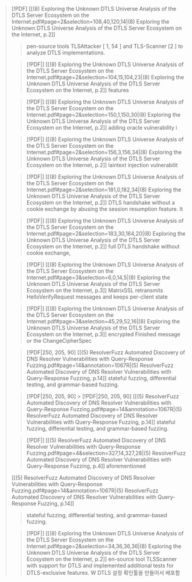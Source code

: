 > [!PDF] [[(8) Exploring the Unknown DTLS Universe Analysis of the DTLS Server Ecosystem on the Internet.pdf#page=2&selection=108,40,120,14|(8) Exploring the Unknown DTLS Universe Analysis of the DTLS Server Ecosystem on the Internet, p.2]]
> > pen-source tools TLSAttacker [ 1, 54 ] and TLS-Scanner [2 ] to analyze DTLS implementations.
> 
> > [!PDF|] [[(8) Exploring the Unknown DTLS Universe Analysis of the DTLS Server Ecosystem on the Internet.pdf#page=2&selection=104,15,104,23|(8) Exploring the Unknown DTLS Universe Analysis of the DTLS Server Ecosystem on the Internet, p.2]]
> > features
> 
> > [!PDF|] [[(8) Exploring the Unknown DTLS Universe Analysis of the DTLS Server Ecosystem on the Internet.pdf#page=2&selection=150,1,150,30|(8) Exploring the Unknown DTLS Universe Analysis of the DTLS Server Ecosystem on the Internet, p.2]]
> > adding oracle vulnerability i
> 
> > [!PDF|] [[(8) Exploring the Unknown DTLS Universe Analysis of the DTLS Server Ecosystem on the Internet.pdf#page=2&selection=156,3,156,34|(8) Exploring the Unknown DTLS Universe Analysis of the DTLS Server Ecosystem on the Internet, p.2]]
> > laintext injection vulnerabilit
> 
> > [!PDF|] [[(8) Exploring the Unknown DTLS Universe Analysis of the DTLS Server Ecosystem on the Internet.pdf#page=2&selection=181,0,182,34|(8) Exploring the Unknown DTLS Universe Analysis of the DTLS Server Ecosystem on the Internet, p.2]]
> > DTLS handshake without a cookie exchange by abusing the session resumption feature. It
> 
> > [!PDF|] [[(8) Exploring the Unknown DTLS Universe Analysis of the DTLS Server Ecosystem on the Internet.pdf#page=2&selection=183,30,184,20|(8) Exploring the Unknown DTLS Universe Analysis of the DTLS Server Ecosystem on the Internet, p.2]]
> > full DTLS handshake without cookie exchange,
> 
> > [!PDF|] [[(8) Exploring the Unknown DTLS Universe Analysis of the DTLS Server Ecosystem on the Internet.pdf#page=3&selection=6,0,14,5|(8) Exploring the Unknown DTLS Universe Analysis of the DTLS Server Ecosystem on the Internet, p.3]]
> > MatrixSSL retransmits HelloVerifyRequest messages and keeps per-client state
> 
> > [!PDF|] [[(8) Exploring the Unknown DTLS Universe Analysis of the DTLS Server Ecosystem on the Internet.pdf#page=3&selection=45,29,52,16|(8) Exploring the Unknown DTLS Universe Analysis of the DTLS Server Ecosystem on the Internet, p.3]]
> > encrypted Finished message or the ChangeCipherSpec
> 
> > [!PDF|250, 205, 90] [[(5) ResolverFuzz Automated Discovery of DNS Resolver Vulnerabilities with Query-Response Fuzzing.pdf#page=14&annotation=1067R|(5) ResolverFuzz Automated Discovery of DNS Resolver Vulnerabilities with Query-Response Fuzzing, p.14]]
> > stateful fuzzing, differential testing, and grammar-based fuzzing.
> 
> > [!PDF|250, 205, 90] > [!PDF|250, 205, 90] [[(5) ResolverFuzz Automated Discovery of DNS Resolver Vulnerabilities with Query-Response Fuzzing.pdf#page=14&annotation=1067R|(5) ResolverFuzz Automated Discovery of DNS Resolver Vulnerabilities with Query-Response Fuzzing, p.14]]
> > stateful fuzzing, differential testing, and grammar-based fuzzing.
> 
> > [!PDF|] [[(5) ResolverFuzz Automated Discovery of DNS Resolver Vulnerabilities with Query-Response Fuzzing.pdf#page=4&selection=327,14,327,28|(5) ResolverFuzz Automated Discovery of DNS Resolver Vulnerabilities with Query-Response Fuzzing, p.4]]
> > aforementioned
> 
> [[(5) ResolverFuzz Automated Discovery of DNS Resolver Vulnerabilities with Query-Response Fuzzing.pdf#page=14&annotation=1067R|(5) ResolverFuzz Automated Discovery of DNS Resolver Vulnerabilities with Query-Response Fuzzing, p.14]]
> > stateful fuzzing, differential testing, and grammar-based fuzzing.
> 
> > [!PDF|] [[(8) Exploring the Unknown DTLS Universe Analysis of the DTLS Server Ecosystem on the Internet.pdf#page=2&selection=34,36,36,36|(8) Exploring the Unknown DTLS Universe Analysis of the DTLS Server Ecosystem on the Internet, p.2]]
> > en-source tool TLSScanner with support for DTLS and implemented additional tests for DTLS-exclusive features. W
> DTLS 설정 확인툴을 만들어서 배포함

> 